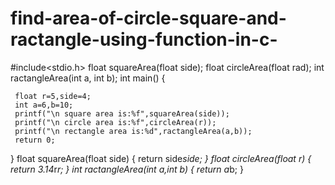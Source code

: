 # find-area-of-circle-square-and-ractangle-using-function-in-c-
#include<stdio.h>
  float squareArea(float side);
  float circleArea(float rad);
  int ractangleArea(int a, int b);
 int main()
 {

     float r=5,side=4;
     int a=6,b=10;
     printf("\n square area is:%f",squareArea(side));
     printf("\n circle area is:%f",circleArea(r));
     printf("\n rectangle area is:%d",ractangleArea(a,b));
     return 0;
 }
 float squareArea(float side)
 {
     return side*side;
 }
  float circleArea(float r)
{
    return 3.14*r*r;
}
  int ractangleArea(int a,int b)
{
    return a*b;
}

